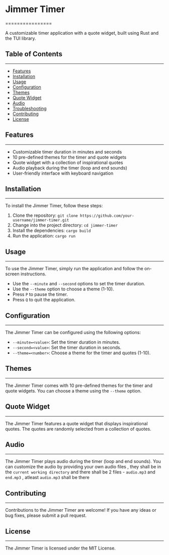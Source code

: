 # Jimmer Timer
================

A customizable timer application with a quote widget, built using Rust and the TUI library.

## Table of Contents
-----------------

* [Features](#features)
* [Installation](#installation)
* [Usage](#usage)
* [Configuration](#configuration)
* [Themes](#themes)
* [Quote Widget](#quote-widget)
* [Audio](#audio)
* [Troubleshooting](#troubleshooting)
* [Contributing](#contributing)
* [License](#license)

## Features
-----------

* Customizable timer duration in minutes and seconds
* 10 pre-defined themes for the timer and quote widgets
* Quote widget with a collection of inspirational quotes
* Audio playback during the timer (loop and end sounds)
* User-friendly interface with keyboard navigation

## Installation
------------

To install the Jimmer Timer, follow these steps:

1. Clone the repository: `git clone https://github.com/your-username/jimmer-timer.git`
2. Change into the project directory: `cd jimmer-timer`
3. Install the dependencies: `cargo build`
4. Run the application: `cargo run`

## Usage
-----

To use the Jimmer Timer, simply run the application and follow the on-screen instructions.

* Use the `--minute` and `--second` options to set the timer duration.
* Use the `--theme` option to choose a theme (1-10).
* Press `P` to pause the timer.
* Press `Q` to quit the application.

## Configuration
-------------

The Jimmer Timer can be configured using the following options:

* `--minute=<value>`: Set the timer duration in minutes.
* `--second=<value>`: Set the timer duration in seconds.
* `--theme=<number>`: Choose a theme for the timer and quotes (1-10).

## Themes
--------

The Jimmer Timer comes with 10 pre-defined themes for the timer and quote widgets. You can choose a theme using the `--theme` option.

## Quote Widget
-------------

The Jimmer Timer features a quote widget that displays inspirational quotes. The quotes are randomly selected from a collection of quotes.

## Audio
------

The Jimmer Timer plays audio during the timer (loop and end sounds). You can customize the audio by providing your own audio files , they shall be in the ``current working directory`` and there shall be 2 files - ``audio.mp3`` and ``end.mp3`` , atleast ``audio.mp3`` shall be there

## Contributing
------------

Contributions to the Jimmer Timer are welcome! If you have any ideas or bug fixes, please submit a pull request.

## License
-------

The Jimmer Timer is licensed under the MIT License.
